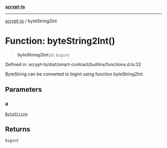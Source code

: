 [**scrypt-ts**](../README.md)

***

[scrypt-ts](../globals.md) / byteString2Int

# Function: byteString2Int()

> **byteString2Int**(`a`): `bigint`

Defined in: scrypt-ts/dist/smart-contract/builtins/functions.d.ts:32

ByteString can be converted to bigint using function byteString2Int.

## Parameters

### a

[`ByteString`](../type-aliases/ByteString.md)

## Returns

`bigint`

